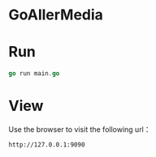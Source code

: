 # GoAllerMedia

# Run
```go
go run main.go
```

# View
Use the browser to visit the following url：
```
http://127.0.0.1:9090
```
